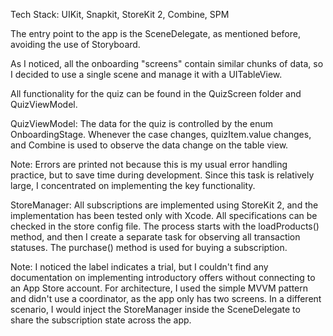 Tech Stack: UIKit, Snapkit, StoreKit 2, Combine, SPM

The entry point to the app is the SceneDelegate, as mentioned before, avoiding the use of Storyboard.

As I noticed, all the onboarding "screens" contain similar chunks of data, so I decided to use a single scene and manage it with a UITableView.

All functionality for the quiz can be found in the QuizScreen folder and QuizViewModel.

QuizViewModel:
The data for the quiz is controlled by the enum OnboardingStage. Whenever the case changes, quizItem.value changes, and Combine is used to observe the data change on the table view.

Note: Errors are printed not because this is my usual error handling practice, but to save time during development. Since this task is relatively large, I concentrated on implementing the key functionality.

StoreManager:
All subscriptions are implemented using StoreKit 2, and the implementation has been tested only with Xcode. All specifications can be checked in the store config file. The process starts with the loadProducts() method, and then I create a separate task for observing all transaction statuses. The purchase() method is used for buying a subscription.

Note: I noticed the label indicates a trial, but I couldn't find any documentation on implementing introductory offers without connecting to an App Store account. For architecture, I used the simple MVVM pattern and didn't use a coordinator, as the app only has two screens. In a different scenario, I would inject the StoreManager inside the SceneDelegate to share the subscription state across the app.
